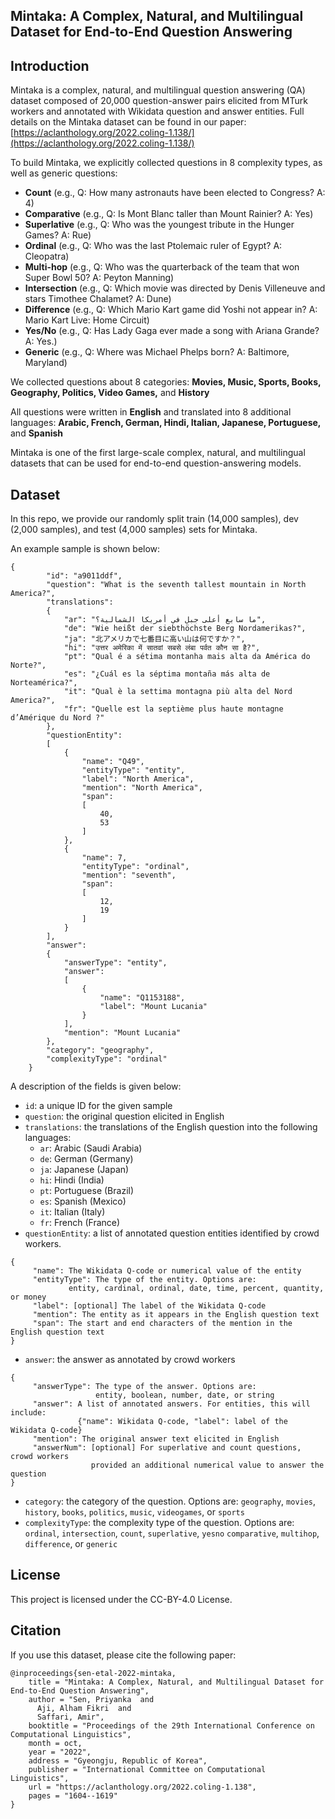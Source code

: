 ## Mintaka: A Complex, Natural, and Multilingual Dataset for End-to-End Question Answering

## Introduction
Mintaka is a complex, natural, and multilingual question answering (QA) dataset composed of 20,000 question-answer 
pairs elicited from MTurk workers and annotated with Wikidata question and answer entities.
Full details on the Mintaka dataset can be found in our paper: [https://aclanthology.org/2022.coling-1.138/](https://aclanthology.org/2022.coling-1.138/)

To build Mintaka, we explicitly collected questions in 8 complexity types, as well as generic questions:
* **Count** (e.g., Q: How many astronauts have been elected to Congress? A: 4)
* **Comparative** (e.g., Q: Is Mont Blanc taller than Mount Rainier? A: Yes)
* **Superlative** (e.g., Q: Who was the youngest tribute in the Hunger Games? A: Rue)
* **Ordinal** (e.g., Q: Who was the last Ptolemaic ruler of Egypt? A: Cleopatra)
* **Multi-hop** (e.g., Q: Who was the quarterback of the team that won Super Bowl 50? A: Peyton Manning)
* **Intersection** (e.g., Q: Which movie was directed by Denis Villeneuve and stars Timothee Chalamet? A: Dune)
* **Difference** (e.g., Q: Which Mario Kart game did Yoshi not appear in? A: Mario Kart Live: Home Circuit)
* **Yes/No** (e.g., Q: Has Lady Gaga ever made a song with Ariana Grande? A: Yes.)
* **Generic** (e.g., Q: Where was Michael Phelps born? A: Baltimore, Maryland)

We collected questions about 8 categories: **Movies, Music, Sports, Books, Geography, Politics, Video Games,**
and  **History**

All questions were written in **English** and
translated into 8 additional languages:
**Arabic, French, German, Hindi, Italian, Japanese, Portuguese,** and **Spanish**

Mintaka is one of the first large-scale complex, natural, and multilingual datasets
that can be used for end-to-end question-answering models.

## Dataset

In this repo, we provide our randomly split train (14,000 samples), 
dev (2,000 samples), and test (4,000 samples) sets for Mintaka. 

An example sample is shown below: 
```
{
        "id": "a9011ddf",
        "question": "What is the seventh tallest mountain in North America?",
        "translations":
        {
            "ar": "ما سابع أعلى جبل في أمريكا الشمالية؟",
            "de": "Wie heißt der siebthöchste Berg Nordamerikas?",
            "ja": "北アメリカで七番目に高い山は何ですか？",
            "hi": "उत्तर अमेरिका में सातवां सबसे लंबा पर्वत कौन सा है?",
            "pt": "Qual é a sétima montanha mais alta da América do Norte?",
            "es": "¿Cuál es la séptima montaña más alta de Norteamérica?",
            "it": "Qual è la settima montagna più alta del Nord America?",
            "fr": "Quelle est la septième plus haute montagne d’Amérique du Nord ?"
        },
        "questionEntity":
        [
            {
                "name": "Q49",
                "entityType": "entity",
                "label": "North America",
                "mention": "North America",
                "span":
                [
                    40,
                    53
                ]
            },
            {
                "name": 7,
                "entityType": "ordinal",
                "mention": "seventh",
                "span":
                [
                    12,
                    19
                ]
            }
        ],
        "answer":
        {
            "answerType": "entity",
            "answer":
            [
                {
                    "name": "Q1153188",
                    "label": "Mount Lucania"
                }
            ],
            "mention": "Mount Lucania"
        },
        "category": "geography",
        "complexityType": "ordinal"
    }
```

A description of the fields is given below:
* `id`: a unique ID for the given sample
* `question`: the original question elicited in English
* `translations`: the translations of the English question into the following languages:
  * `ar`: Arabic (Saudi Arabia)
  * `de`: German (Germany)
  * `ja`: Japanese (Japan)
  * `hi`: Hindi (India)
  * `pt`: Portuguese (Brazil)
  * `es`: Spanish (Mexico)
  * `it`: Italian (Italy)
  * `fr`: French (France)
* `questionEntity`: a list of annotated question entities identified by crowd workers.
```
{
     "name": The Wikidata Q-code or numerical value of the entity
     "entityType": The type of the entity. Options are:
             entity, cardinal, ordinal, date, time, percent, quantity, or money
     "label": [optional] The label of the Wikidata Q-code
     "mention": The entity as it appears in the English question text
     "span": The start and end characters of the mention in the English question text
}
```
  
* `answer`: the answer as annotated by crowd workers
```
{
     "answerType": The type of the answer. Options are:
                   entity, boolean, number, date, or string
     "answer": A list of annotated answers. For entities, this will include:
               {"name": Wikidata Q-code, "label": label of the Wikidata Q-code}
     "mention": The original answer text elicited in English
     "answerNum": [optional] For superlative and count questions, crowd workers
                  provided an additional numerical value to answer the question
}
```
* `category`: the category of the question. Options are:
 `geography`, `movies`, `history`, `books`, `politics`, `music`,
 `videogames`, or `sports`
* `complexityType`: the complexity type of the question. Options are:
`ordinal`, `intersection`, `count`, `superlative`, `yesno`
`comparative`, `multihop`, `difference`, or `generic`


## License

This project is licensed under the CC-BY-4.0 License.

## Citation

If you use this dataset, please cite the following paper:
```
@inproceedings{sen-etal-2022-mintaka,
    title = "Mintaka: A Complex, Natural, and Multilingual Dataset for End-to-End Question Answering",
    author = "Sen, Priyanka  and
      Aji, Alham Fikri  and
      Saffari, Amir",
    booktitle = "Proceedings of the 29th International Conference on Computational Linguistics",
    month = oct,
    year = "2022",
    address = "Gyeongju, Republic of Korea",
    publisher = "International Committee on Computational Linguistics",
    url = "https://aclanthology.org/2022.coling-1.138",
    pages = "1604--1619"
}
```

